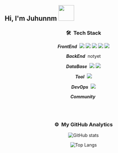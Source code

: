<h2> Hi, I'm Juhunnm <img src="https://media.giphy.com/media/DyCLQGlXX3wuZ3j9GR/giphy.gif" width="50"></h2>

<div align="center">
  
### 🛠 &nbsp;Tech Stack

***FrontEnd***&nbsp;
<img src="https://img.shields.io/badge/JavaScript-F7DF1E?style=flat-square&logo=JavaScript&logoColor=black"/>
<img src="https://img.shields.io/badge/HTML5-E34F26?style=flat-square&logo=html5&logoColor=white"/>
<img src="https://img.shields.io/badge/CSS3-1572B6?style=flat-square&logo=css3&logoColor=white"/>
<img src="https://img.shields.io/badge/React-61DAFB?style=flat-square&logo=react&logoColor=black"/>
<img src="https://img.shields.io/badge/ReactNative-61DAFB?style=flat-square&logo=react&logoColor=black"/>

***BackEnd***&nbsp;
notyet
 
***DataBase***&nbsp;
<img src="https://img.shields.io/badge/Firebase-white?style=flat-square&logo=firebase&logoColor=FFCA28"/>
<img src="https://img.shields.io/badge/MySql-white?style=flat-square&logo=Mysql&logoColor=4479A1"/>
<p></p>

***Tool***&nbsp;
<img src="https://img.shields.io/badge/VisualStudioCode-white?style=flat-square&logo=visualstudiocode&logoColor=007ACC"/>
<p></p>

***DevOps***&nbsp;
<img src="https://img.shields.io/badge/GitHub-white?style=flat-square&logo=github&logoColor=181717"/>
<p></p>

***Community***&nbsp;

</br>
</br>

### ⚙️ &nbsp;My GitHub Analytics

![GitHub stats](https://github-readme-stats.vercel.app/api?username=juhunnm&border_radius=20&hide=contribs&show_icons=true&custom_title=My%20Github%20Stats&theme=dark)
</br>
<p></p>

![Top Langs](https://github-readme-stats.vercel.app/api/top-langs/?username=juhunnm&border_radius=20&layout=compact&theme=dark)
  
</div>
